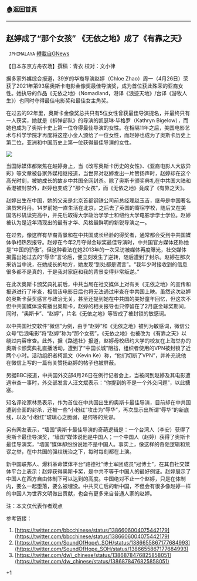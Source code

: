 ###  [:house:返回首頁](https://github.com/ourhimalayas/txt)
---

## 赵婷成了“那个女孩” 《无依之地》成了《有靠之天》
` JPHIMALAYA` [轉載自GNews](https://gnews.org/zh-hans/1144172/)

【日本东京方舟农场】撰稿：青衣     校对：文小律

据多家外媒综合报道，39岁的华裔导演赵婷（Chloe Zhao）周一（4月26日）荣获了2021年第93届奥斯卡电影金像奖最佳导演奖，成为首位获此殊荣的亚裔女性。她执导的作品《无依之地》（Nomadland，港译《浪迹天地》/台译《游牧人生》）也同时夺得最佳电影奖和最佳女主角奖。

在过去的92年里，奥斯卡金像奖总共只有5位女性曾获最佳导演提名，并最终只有一人获奖，她就是《拆弹部队》的导演的凯瑟琳·毕格罗（Kathryn Bigelow），而她也成为了奥斯卡史上第一位夺得最佳导演的女性。在相隔11年之后，美国电影艺术与科学学院才再度将这座小金人颁给了一位女性，而赵婷也成为了奥斯卡历史上第二位，亚洲和中国历史上第一位获得最佳导演的女性。

![]()![](https://gnews.org/wp-content/uploads/2021/04/271114DE-7AD1-40C1-B66F-7932812A26C6.jpeg)

当国际媒体都聚焦在赵婷身上，当《改写奥斯卡历史的女性》、《亚裔电影人大放异彩》等文章被各家外媒相继报道，当世界对赵婷发出一片赞扬声时，赵婷却在这个高光时刻，被她成长的故乡中共国全网封杀。除了奥斯卡颁奖典礼在中共国大陆和香港被封禁外，赵婷也变成了“那个女孩”，而《无依之地》竟成了《有靠之天》。

赵婷出生在中国，她的父亲是北京首都钢铁公司前总经理赵玉吉，继母是中国著名演员宋丹丹。14岁前她一直生活在北京，之后去了英国的寄宿学校，随后又在美国洛杉矶读完高中，并先后取得大学政治学学士和纽约大学电影学学士学位。赵婷被认为是近年涌现出的最有才华、风格最鲜明的新锐导演之一。

在过去，像这样有华裔背景和在中共国成长经验的得奖者，通常都会受到中共国媒体争相热烈报导。赵婷在今年2月夺得金球奖最佳导演时，中共国官方媒体还称她是“中国的骄傲”。但这种看法在她2013年的一次采访被媒体再度曝光，社交媒体揭露出她过去的“辱华”言论后，便立刻发生了逆转，随后遭到了封杀。赵婷在那次采访当中说，在她成长的地方，她发现“到处都是谎言”。“我年少时接收到的信息很多都不是真的，于是我对家庭和我的背景变得非常叛逆。”

在此次奥斯卡颁奖典礼前后，中共当局在社交媒体上对有关《无依之地》的宣传和报道进行了审查，相信该电影日后也将无法通过审查在中共国上映。虽然这次赵婷的奥斯卡获奖感言与政治无关，甚至还提到她在中共国的美好童年回忆，但这次不但中共国媒体没有播出奥斯卡，赵婷的相关报导也只停留在了2月底金球奖期间，同时，“奥斯卡”、“赵婷”，片名《无依之地》等皆成了被封锁的敏感词。

以中共国社交软件“微信”为例，由于“赵婷”和《无依之地》被列为敏感词，微信公众号“后浪电影”将“赵婷”称为“那个女孩”，《无依之地》也被改为《有靠之天》以绕过内容审查。此外，据《路透社》报道，赵婷母校纽约大学的校友在上海举办的奥斯卡颁奖典礼直播活动，遭到了“中国长城”阻挡，组织者使用的VPN被封锁了近两个小时。活动组织者柯凯文（Kevin Ke）称，“他们切断了VPN”，并补充说他在微信上写的一篇有关赞扬赵婷的帖子也被屏蔽。

另据BBC报道，中共国外交部4月26日在例行记者会上，当被问到赵婷及其电影遭遇审查一事时，外交部发言人汪文斌表示：“你提到的不是一个外交问题”，以此搪塞。

知名评论家林忌表示，作为首位在中共国出生的奥斯卡最佳导演，目前却在中共国遭到全面的封杀，还被一些“小粉红”攻击为“辱华”，再次显示出所谓“辱华”的新底线，以及“小粉红”玻璃心之脆弱，是何等的荒谬。

另有网友表示，“墙国”奥斯卡最佳导演的奇葩逻辑是：一个台湾人（李安）获得了奥斯卡最佳导演奖，“墙国”媒体说他是中国人；一个中国人（赵婷）获得了奥斯卡最佳导演奖，“墙国”媒体却纷纷说她不是中国人。事实上，像这样的奇葩逻辑和荒谬之举，在中共国的强权统治之下，每时每刻都在上演。

新中国联邦人、爆料革命媒体平台“路德社”博士军团成员“冠博士”，在其自社交媒体平台上表示：赵婷获得奥斯卡奖，是中共不等于中国人的最好例证。赵婷展示了中国人在西方自由体制下可以达到的高度。中国绝对不止一个赵婷，只是在体制内，要么一起堕落，要么被埋没。中共灭亡后的新中国，不但会有很多像赵婷一样的中国人为世界文明做出贡献，也会有更多来自普通人家的赵婷。

注：本文仅代表作者观点

参考链接：

1. [https://twitter.com/bbcchinese/status/1386606004075442179](https://twitter.com/bbcchinese/status/1386606004075442179)
2. [https://twitter.com/SoundOfHope\_SOH/status/1386655867177684993](https://twitter.com/SoundOfHope_SOH/status/1386655867177684993)
3. [https://twitter.com/dw\_chinese/status/1386878476825858051](https://twitter.com/dw_chinese/status/1386878476825858051)


+1
